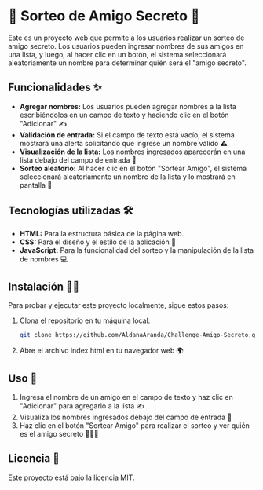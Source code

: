 # 🎉 Sorteo de Amigo Secreto 🎉

Este es un proyecto web que permite a los usuarios realizar un sorteo de amigo secreto. Los usuarios pueden ingresar nombres de sus amigos en una lista, y luego, al hacer clic en un botón, el sistema seleccionará aleatoriamente un nombre para determinar quién será el "amigo secreto".

## Funcionalidades ✨

- **Agregar nombres:** Los usuarios pueden agregar nombres a la lista escribiéndolos en un campo de texto y haciendo clic en el botón "Adicionar" ✍️
- **Validación de entrada:** Si el campo de texto está vacío, el sistema mostrará una alerta solicitando que ingrese un nombre válido ⚠️
- **Visualización de la lista:** Los nombres ingresados aparecerán en una lista debajo del campo de entrada 📜
- **Sorteo aleatorio:** Al hacer clic en el botón "Sortear Amigo", el sistema seleccionará aleatoriamente un nombre de la lista y lo mostrará en pantalla 🎲

## Tecnologías utilizadas 🛠️

- **HTML:** Para la estructura básica de la página web.
- **CSS:** Para el diseño y el estilo de la aplicación 🎨
- **JavaScript:** Para la funcionalidad del sorteo y la manipulación de la lista de nombres 💻

## Instalación 🧑‍💻

Para probar y ejecutar este proyecto localmente, sigue estos pasos:

1. Clona el repositorio en tu máquina local:

   ```bash
   git clone https://github.com/AldanaAranda/Challenge-Amigo-Secreto.git
   
2. Abre el archivo index.html en tu navegador web 🌍

## Uso 🎉

1. Ingresa el nombre de un amigo en el campo de texto y haz clic en "Adicionar" para agregarlo a la lista ✍️
2. Visualiza los nombres ingresados debajo del campo de entrada 👀
3. Haz clic en el botón "Sortear Amigo" para realizar el sorteo y ver quién es el amigo secreto 🕵️‍♂️🎁

## Licencia 📜

Este proyecto está bajo la licencia MIT.
